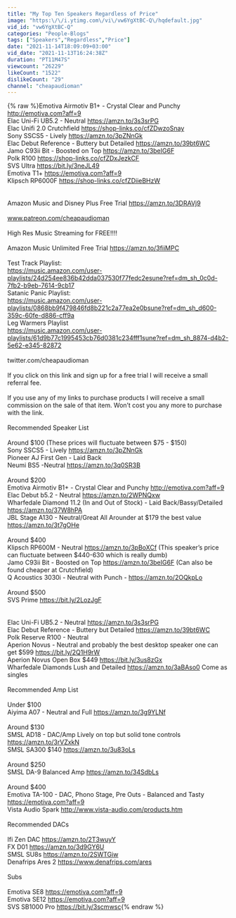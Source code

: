 ```yaml
---
title: "My Top Ten Speakers Regardless of Price"
image: "https:\/\/i.ytimg.com\/vi\/vw6YgXtBC-Q\/hqdefault.jpg"
vid_id: "vw6YgXtBC-Q"
categories: "People-Blogs"
tags: ["Speakers","Regardless","Price"]
date: "2021-11-14T18:09:09+03:00"
vid_date: "2021-11-13T16:24:38Z"
duration: "PT11M47S"
viewcount: "26229"
likeCount: "1522"
dislikeCount: "29"
channel: "cheapaudioman"
---
```

{% raw %}Emotiva Airmotiv B1+ - Crystal Clear and Punchy <a rel="nofollow" target="blank" href="http://emotiva.com?aff=9">http://emotiva.com?aff=9</a><br />Elac Uni-Fi UB5.2 - Neutral <a rel="nofollow" target="blank" href="https://amzn.to/3s3srPG">https://amzn.to/3s3srPG</a><br />Elac Unifi 2.0 Crutchfield <a rel="nofollow" target="blank" href="https://shop-links.co/cfZDwzoSnay">https://shop-links.co/cfZDwzoSnay</a><br />Sony SSCS5 - Lively <a rel="nofollow" target="blank" href="https://amzn.to/3pZNnGk">https://amzn.to/3pZNnGk</a> <br />Elac Debut Reference - Buttery but Detailed <a rel="nofollow" target="blank" href="https://amzn.to/39bt6WC">https://amzn.to/39bt6WC</a><br />Jamo C93ii Bit - Boosted on Top  <a rel="nofollow" target="blank" href="https://amzn.to/3beIG6F">https://amzn.to/3beIG6F</a> <br />Polk R100 <a rel="nofollow" target="blank" href="https://shop-links.co/cfZDxJezkCF">https://shop-links.co/cfZDxJezkCF</a><br />SVS Ultra <a rel="nofollow" target="blank" href="https://bit.ly/3neJL49">https://bit.ly/3neJL49</a><br />Emotiva T1+ <a rel="nofollow" target="blank" href="https://emotiva.com?aff=9">https://emotiva.com?aff=9</a><br />Klipsch RP6000F <a rel="nofollow" target="blank" href="https://shop-links.co/cfZDiieBHzW">https://shop-links.co/cfZDiieBHzW</a><br /><br /><br />Amazon Music and Disney Plus Free Trial <a rel="nofollow" target="blank" href="https://amzn.to/3DRAVj9">https://amzn.to/3DRAVj9</a><br /><br />www.patreon.com/cheapaudioman<br /><br />High Res Music Streaming for FREE!!!!<br /><br />Amazon Music Unlimited Free Trial  <a rel="nofollow" target="blank" href="https://amzn.to/3fiiMPC">https://amzn.to/3fiiMPC</a><br /><br />Test Track Playlist: <br /><a rel="nofollow" target="blank" href="https://music.amazon.com/user-playlists/24d254ee836b42dda037530f77fedc2esune?ref=dm_sh_0c0d-7fb2-b9eb-7614-9cb17">https://music.amazon.com/user-playlists/24d254ee836b42dda037530f77fedc2esune?ref=dm_sh_0c0d-7fb2-b9eb-7614-9cb17</a><br />Satanic Panic Playlist:<br /><a rel="nofollow" target="blank" href="https://music.amazon.com/user-playlists/0868bb9f479846fd8b221c2a77ea2e0bsune?ref=dm_sh_d600-359c-60fe-d886-cff9a">https://music.amazon.com/user-playlists/0868bb9f479846fd8b221c2a77ea2e0bsune?ref=dm_sh_d600-359c-60fe-d886-cff9a</a><br />Leg Warmers Playlist<br /><a rel="nofollow" target="blank" href="https://music.amazon.com/user-playlists/61d9b77c1995453cb76d0381c234fff1sune?ref=dm_sh_8874-d4b2-5e62-e345-82872">https://music.amazon.com/user-playlists/61d9b77c1995453cb76d0381c234fff1sune?ref=dm_sh_8874-d4b2-5e62-e345-82872</a><br /><br />twitter.com/cheapaudioman<br /><br />If you click on this link and sign up for a free trial I will receive a small referral fee.  <br /><br />If you use any of my links to purchase products I will receive a small commission on the sale of that item.  Won’t cost you any more to purchase with the link.  <br /><br />Recommended Speaker List<br /><br />Around $100 (These prices will fluctuate between $75 - $150)<br />Sony SSCS5 - Lively <a rel="nofollow" target="blank" href="https://amzn.to/3pZNnGk">https://amzn.to/3pZNnGk</a> <br />Pioneer AJ First Gen - Laid Back<br />Neumi BS5 -Neutral <a rel="nofollow" target="blank" href="https://amzn.to/3q0SR3B">https://amzn.to/3q0SR3B</a><br /><br />Around $200<br />Emotiva Airmotiv B1+ - Crystal Clear and Punchy <a rel="nofollow" target="blank" href="http://emotiva.com?aff=9">http://emotiva.com?aff=9</a><br />Elac Debut b5.2 - Neutral <a rel="nofollow" target="blank" href="https://amzn.to/2WPNQxw">https://amzn.to/2WPNQxw</a> <br />Wharfedale Diamond 11.2 (In and Out of Stock) - Laid Back/Bassy/Detailed <a rel="nofollow" target="blank" href="https://amzn.to/37W8hPA">https://amzn.to/37W8hPA</a><br />JBL Stage A130 - Neutral/Great All Arounder at $179 the best value <a rel="nofollow" target="blank" href="https://amzn.to/3t7gOHe">https://amzn.to/3t7gOHe</a><br /><br />Around $400<br />Klipsch RP600M - Neutral <a rel="nofollow" target="blank" href="https://amzn.to/3pBoXCf">https://amzn.to/3pBoXCf</a> (This speaker’s price can fluctuate between $440-630 which is really dumb)<br />Jamo C93ii Bit - Boosted on Top  <a rel="nofollow" target="blank" href="https://amzn.to/3beIG6F">https://amzn.to/3beIG6F</a> (Can also be found cheaper at Crutchfield)<br />Q Acoustics 3030i - Neutral with Punch - <a rel="nofollow" target="blank" href="https://amzn.to/2OQkpLo">https://amzn.to/2OQkpLo</a><br /><br />Around $500<br />SVS Prime <a rel="nofollow" target="blank" href="https://bit.ly/2LozJgF">https://bit.ly/2LozJgF</a><br /><br /><br />Elac Uni-Fi UB5.2 - Neutral <a rel="nofollow" target="blank" href="https://amzn.to/3s3srPG">https://amzn.to/3s3srPG</a><br />Elac Debut Reference - Buttery but Detailed <a rel="nofollow" target="blank" href="https://amzn.to/39bt6WC">https://amzn.to/39bt6WC</a><br />Polk Reserve R100 - Neutral <br />Aperion Novus - Neutral and probably the best desktop speaker one can get $599 <a rel="nofollow" target="blank" href="https://bit.ly/2Q1H9rW">https://bit.ly/2Q1H9rW</a> <br />Aperion Novus Open Box $449 <a rel="nofollow" target="blank" href="https://bit.ly/3us8zGx">https://bit.ly/3us8zGx</a><br />Wharfedale Diamonds Lush and Detailed <a rel="nofollow" target="blank" href="https://amzn.to/3aBAso0">https://amzn.to/3aBAso0</a> Come as singles<br /><br />Recommended Amp List<br /><br />Under $100<br />Aiyima A07 - Neutral and Full <a rel="nofollow" target="blank" href="https://amzn.to/3g9YLNf">https://amzn.to/3g9YLNf</a><br /><br />Around $130<br />SMSL AD18 - DAC/Amp Lively on top but solid tone controls <a rel="nofollow" target="blank" href="https://amzn.to/3rVZxkN">https://amzn.to/3rVZxkN</a><br />SMSL SA300 $140 <a rel="nofollow" target="blank" href="https://amzn.to/3u83oLs">https://amzn.to/3u83oLs</a><br /><br />Around $250<br />SMSL DA-9 Balanced Amp <a rel="nofollow" target="blank" href="https://amzn.to/34SdbLs">https://amzn.to/34SdbLs</a><br /><br />Around $400<br />Emotiva TA-100 - DAC, Phono Stage, Pre Outs - Balanced and Tasty  <a rel="nofollow" target="blank" href="https://emotiva.com?aff=9">https://emotiva.com?aff=9</a><br />Vista Audio Spark <a rel="nofollow" target="blank" href="http://www.vista-audio.com/products.htm">http://www.vista-audio.com/products.htm</a><br /><br />Recommended DACs<br /><br />Ifi Zen DAC <a rel="nofollow" target="blank" href="https://amzn.to/2T3wuyY">https://amzn.to/2T3wuyY</a><br />FX D01 <a rel="nofollow" target="blank" href="https://amzn.to/3d9GY6U">https://amzn.to/3d9GY6U</a><br />SMSL SU8s <a rel="nofollow" target="blank" href="https://amzn.to/2SWTGiw">https://amzn.to/2SWTGiw</a><br />Denafrips Ares 2 <a rel="nofollow" target="blank" href="https://www.denafrips.com/ares">https://www.denafrips.com/ares</a><br /><br />Subs<br /><br />Emotiva SE8 <a rel="nofollow" target="blank" href="https://emotiva.com?aff=9">https://emotiva.com?aff=9</a><br />Emotiva SE12 <a rel="nofollow" target="blank" href="https://emotiva.com?aff=9">https://emotiva.com?aff=9</a><br />SVS SB1000 Pro <a rel="nofollow" target="blank" href="https://bit.ly/3scmwsc">https://bit.ly/3scmwsc</a>{% endraw %}
